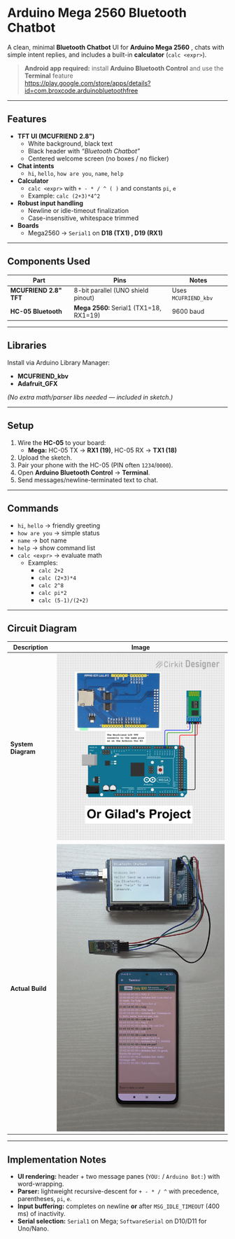 # Arduino Mega 2560 Bluetooth Chatbot

A clean, minimal **Bluetooth Chatbot** UI for **Arduino Mega 2560** ,
chats with simple intent replies, and includes a built-in **calculator** (`calc <expr>`).

> **Android app required:** install **Arduino Bluetooth Control** and use the **Terminal** feature  
> https://play.google.com/store/apps/details?id=com.broxcode.arduinobluetoothfree

---

##  Features

- **TFT UI (MCUFRIEND 2.8")**
  - White background, black text
  - Black header with *“Bluetooth Chatbot”*
  - Centered welcome screen (no boxes / no flicker)
- **Chat intents**
  - `hi`, `hello`, `how are you`, `name`, `help`
- **Calculator**
  - `calc <expr>` with `+ - * / ^ ( )` and constants `pi`, `e`
  - Example: `calc (2+3)*4^2`
- **Robust input handling**
  - Newline or idle-timeout finalization
  - Case-insensitive, whitespace trimmed
- **Boards**
  - Mega2560 → `Serial1` on **D18 (TX1) , D19 (RX1)**

---

## Components Used

| Part | Pins | Notes |
|---|---|---|
| **MCUFRIEND 2.8" TFT** | 8-bit parallel (UNO shield pinout) | Uses `MCUFRIEND_kbv` |
| **HC-05 Bluetooth** | **Mega 2560:** Serial1 (TX1=18, RX1=19) | 9600 baud |

---

## Libraries

Install via Arduino Library Manager:

- **MCUFRIEND_kbv**
- **Adafruit_GFX**

*(No extra math/parser libs needed — included in sketch.)*

---

## Setup

1. Wire the **HC-05** to your board:
   - **Mega:** HC-05 TX → **RX1 (19)**, HC-05 RX → **TX1 (18)**
2. Upload the sketch.
3. Pair your phone with the HC-05 (PIN often `1234`/`0000`).
4. Open **Arduino Bluetooth Control** → **Terminal**.
5. Send messages/newline-terminated text to chat.

---

## Commands

- `hi`, `hello` → friendly greeting  
- `how are you` → simple status  
- `name` → bot name  
- `help` → show command list  
- `calc <expr>` → evaluate math  
  - Examples:
    - `calc 2+2`
    - `calc (2+3)*4`
    - `calc 2^8`
    - `calc pi*2`
    - `calc (5-1)/(2+2)`

---

## Circuit Diagram

| Description | Image |
|--------------|--------|
| **System Diagram** | ![Chatbot Diagram](ChatBot_NoticeBoard_Circuit_Diagram.png) |
| **Actual Build** | ![Actual Circuit](Arduino_ChatBot_Actual_Circuit.jpg)|

---

## Implementation Notes

- **UI rendering:** header + two message panes (`YOU:` / `Arduino Bot:`) with word-wrapping.  
- **Parser:** lightweight recursive-descent for `+ - * / ^` with precedence, parentheses, `pi`, `e`.  
- **Input buffering:** completes on newline **or** after `MSG_IDLE_TIMEOUT` (400 ms) of inactivity.  
- **Serial selection:** `Serial1` on Mega; `SoftwareSerial` on D10/D11 for Uno/Nano.
